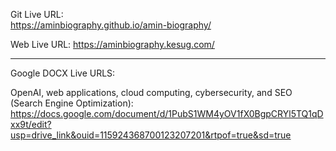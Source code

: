 Git Live URL:  
https://aminbiography.github.io/amin-biography/

Web Live URL: 
https://aminbiography.kesug.com/ 

**********************************************************************************************************************************************************
Google DOCX Live URLS: 

OpenAI, web applications, cloud computing, cybersecurity, and SEO (Search Engine Optimization):
https://docs.google.com/document/d/1PubS1WM4yOV1fX0BgpCRYl5TQ1qDxx9t/edit?usp=drive_link&ouid=115924368700123207201&rtpof=true&sd=true









